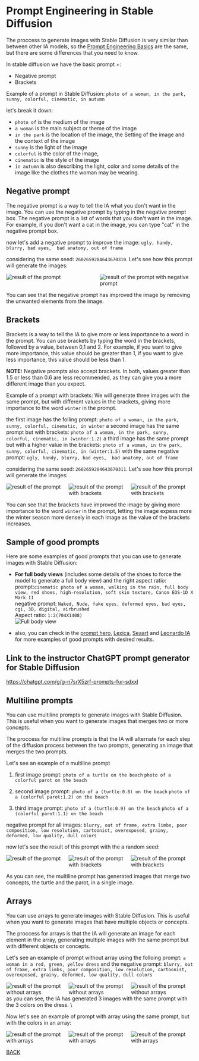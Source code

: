 # Prompt Engineering in Stable Diffusion
The proccess to generate images with Stable Diffusion is very similar than between other IA models, so the [Prompt Engineering Basics](./Prompt_enginneering.md) are the same, but there are some differences that you need to know.

In stable diffusion we have the basic prompt +:
* Negative prompt
* Brackets

Example of a prompt in Stable Diffusion:
`photo of a woman, in the park, sunny, colorful, cinematic, in autumn`

let's break it down:
* `photo of` is the medium of the image
* `a woman` is the main subject or theme of the image
* `in the park` is the location of the image, the Setting of the image and the context of the image
* `sunny` is the light of the image
* `colorful` is the color of the image,
* `cinematic` is the style of the image
* `in autumn` is also describing the light, color and some details of the image like the clothes the woman may be wearing.


## Negative prompt
The negative prompt is a way to tell the IA what you don't want in the image. You can use the negative prompt by typing in the negative prompt box. The negative prompt is a list of words that you don't want in the image. For example, if you don't want a cat in the image, you can type "cat" in the negative prompt box.

now let's add a negative prompt to improve the image: `ugly, handy, blurry, bad eyes,  bad anatomy, out of frame`

considering the same seed: `2602659284643670310`. Let's see how this prompt will generate the images:

<div style="display:flex; width:100%">
    <img style="flex:1; max-width:50%" src="./assets/sd_prompt.png" alt="result of the prompt" title="result of the prompt">
    <img style="flex:1;max-width:50%" src="./assets/sd_prompt_negative.png.png" alt="result of the prompt with negative prompt" title="result of the prompt with negative prompt">
</div>

You can see that the negative prompt has improved the image by removing the unwanted elements from the image.

## Brackets
Brackets is a way to tell the IA to give more or less importance to a word in the prompt. You can use brackets by typing the word in the brackets, followed by a value, between 0,1 and 2. For example, if you want to give more importance, this value should be greater than 1, if you want to give less importance, this value should be less than 1.

**NOTE:** Negative prompts also accept brackets. In both, values greater than 1.5 or less than 0.6 are less recommended, as they can give you a more different image than you expect.

Example of a prompt with brackets:
We will generate three images with the same prompt, but with different values in the brackets, giving more importance to the word `winter` in the prompt.

the first image has the folling prompt: `photo of a woman, in the park, sunny, colorful, cinematic, in winter`
a second image has the same prompt but with brackets: `photo of a woman, in the park, sunny, colorful, cinematic, in (winter:1.2)`
a third image has the same prompt but with a higher value in the brackets: `photo of a woman, in the park, sunny, colorful, cinematic, in (winter:1.5)`
with the same negative prompt: `ugly, handy, blurry, bad eyes,  bad anatomy, out of frame`

considering the same seed: `2602659284643670311`. Let's see how this prompt will generate the images:

<div style="display:flex; width:100%">
    <img style="flex:1; max-width:33.3333%" src="./assets/sd_prompt2.png" alt="result of the prompt" title="result of the prompt">
    <img style="flex:1; max-width:33.3333%" src="./assets/sd_prompt_brackets1.png" alt="result of the prompt with brackets" title="result of the prompt with brackets">
    <img style="flex:1; max-width:33.3333%" src="./assets/sd_prompt_brackets2.png" alt="result of the prompt with brackets" title="result of the prompt with brackets">
</div>

You can see that the brackets have improved the image by giving more importance to the word `winter` in the prompt, letting the image expess more the winter season more densely in each image as the value of the brackets increases.

## Sample of good prompts
Here are some examples of good prompts that you can use to generate images with Stable Diffusion:
* **For full body views** (includes some details of the shoes to force the model to generate a full body view) and the right aspect ratio: \
    prompt:`cinematic photo of a woman, walking in the rain, full body view, red shoes, high-resolution, soft skin texture, Canon EOS-1D X Mark II` \
    negative prompt: `Naked, Nude, fake eyes, deformed eyes, bad eyes, cgi, 3D, digital, airbrushed` \
    Aspect ratio: `1:2(704X1408)` \
    ![Full body view](./assets/sd_prompt_fullbody.png)

* also, you can check in the [prompt hero](https://prompthero.com/stable-diffusion-prompts), [Lexica](https://lexica.art/), [Seaart](https://www.seaart.ai/) and [Leonardo IA](https://app.leonardo.ai/) for more examples of good prompts with desired results.

## Link to the instructor ChatGPT prompt generator for Stable Diffusion
https://chatgpt.com/g/g-n7srX5zrf-prompts-fur-sdxxl


## Multiline prompts
You can use multiline prompts to generate images with Stable Diffusion. This is useful when you want to generate images that merges two or more concepts.

The proccess for multiline prompts is that the IA will alternate for each step of the diffusion process between the two prompts, generating an image that merges the two prompts.

Let's see an example of a multiline prompt

1. first image prompt: 
`photo of a turtle on the beach`
`photo of a colorful parot on the beach`

2. second image prompt: 
`photo of a (turtle:0.8) on the beach`
`photo of a (colorful parot:1.2) on the beach`

3. third image prompt: 
`photo of a (turtle:0.9) on the beach`
`photo of a (colorful parot:1.1) on the beach`

negative prompt for all images: `blurry, out of frame, extra limbs, poor composition, low resolution, cartoonist, overexposed, grainy, deformed, low quality, dull colors`

now let's see the result of this prompt with the a random seed:

<div style="display:flex; width:100%">
    <img style="flex:1; max-width:33.3333%" src="./assets/merge1.png" alt="result of the prompt" title="result of the prompt">
    <img style="flex:1; max-width:33.3333%" src="./assets/merge2.png" alt="result of the prompt with brackets" title="result of the prompt with brackets">
    <img style="flex:1; max-width:33.3333%" src="./assets/merge3.png" alt="result of the prompt with brackets" title="result of the prompt with brackets">
</div>

As you can see, the multiline prompt has generated images that merge two concepts, the turtle and the parot, in a single image.

## Arrays

You can use arrays to generate images with Stable Diffusion. This is useful when you want to generate images that have multiple objects or concepts.

The proccess for arrays is that the IA will generate an image for each element in the array, generating multiple images with the same prompt but with different objects or concepts.

Let's see an example of prompt without array using the folloing prompt:
`a woman in a red, green, yellow dress`
and the negative prompt: `blurry, out of frame, extra limbs, poor composition, low resolution, cartoonist, overexposed, grainy, deformed, low quality, dull colors`

<div style="display:flex; width:100%">
    <img style="flex:1; max-width:33.3333%" src="./assets/array1.png" alt="result of the prompt without arrays" title="result of the prompt without arrays">
    <img style="flex:1; max-width:33.3333%" src="./assets/array2.png" alt="result of the prompt without arrays" title="result of the prompt without arrays">
    <img style="flex:1; max-width:33.3333%" src="./assets/array3.png" alt="result of the prompt without arrays" title="result of the prompt without arrays">
</div>
as you can see, the IA has generated 3 images with the same prompt with the 3 colors on the dress. \

Now let's see an example of prompt with array using the same prompt, but with the colors in an array:
<div style="display:flex; width:100%">
    <img style="flex:1; max-width:33.3333%" src="./assets/array4.png" alt="result of the prompt with arrays" title="result of the prompt with arrays">
    <img style="flex:1; max-width:33.3333%" src="./assets/array5.png" alt="result of the prompt with arrays" title="result of the prompt with arrays">
    <img style="flex:1; max-width:33.3333%" src="./assets/array6.png" alt="result of the prompt with arrays" title="result of the prompt with arrays">
</div>

[BACK](./README.MD)